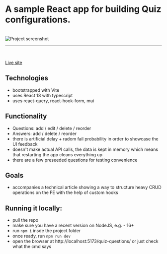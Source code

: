 # A sample React app for building Quiz configurations.

<br />

<img src="https://i.imgur.com/63lrcDr.png" alt="Project screenshot" />

---

<br />

[Live site](https://zdravkokirilov.github.io/quiz-questions/)


## Technologies

- bootstrapped with Vite
- uses React 18 with typescript
- uses react-query, react-hook-form, mui

## Functionality

- Questions: add / edit / delete / reorder
- Answers: add / delete / reorder
- there is artificial delay + radom fail probability in order to showcase the UI feedback
- doesn't make actual API calls, the data is kept in memory which means that restarting the app cleans everything up
- there are a few preseeded questions for testing convenience

## Goals

- accompanies a technical article showing a way to structure heavy CRUD operations on the FE with the help of custom hooks

## Running it locally:

- pull the repo
- make sure you have a recent version on NodeJS, e.g. - 16+
- run ```npm i``` insde the project folder
- once ready, run ```npm run dev```
- open the browser at http://localhost:5173/quiz-questions/ or just check what the cmd says



